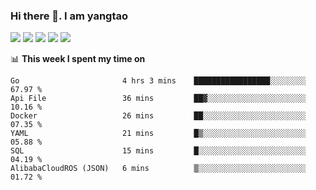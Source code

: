 ### Hi there 👋. I am yangtao 

<!-- **runtu666/runtu666** is a ✨ _special_ ✨ repository because its `README.md` (this file) appears on your GitHub profile. -->

![](https://github-profile-summary-cards.vercel.app/api/cards/profile-details?username=runtu666&theme=github)
![](https://github-profile-summary-cards.vercel.app/api/cards/repos-per-language?username=runtu666&theme=github)
![](https://github-profile-summary-cards.vercel.app/api/cards/most-commit-language?username=runtu666&theme=github)
![](https://github-profile-summary-cards.vercel.app/api/cards/stats?&username=runtu666&theme=github)
![](https://github-profile-summary-cards.vercel.app/api/cards/productive-time?username=runtu666&theme=github)

📊 **This week I spent my time on**
<!--START_SECTION:waka-->

```text
Go                       4 hrs 3 mins    █████████████████░░░░░░░░   67.97 %
Api File                 36 mins         ██▓░░░░░░░░░░░░░░░░░░░░░░   10.16 %
Docker                   26 mins         ██░░░░░░░░░░░░░░░░░░░░░░░   07.35 %
YAML                     21 mins         █▒░░░░░░░░░░░░░░░░░░░░░░░   05.88 %
SQL                      15 mins         █░░░░░░░░░░░░░░░░░░░░░░░░   04.19 %
AlibabaCloudROS (JSON)   6 mins          ▒░░░░░░░░░░░░░░░░░░░░░░░░   01.72 %
```

<!--END_SECTION:waka-->


[comment]: <> (Here are some ideas to get you started:)

[comment]: <> (- 🔭 I’m currently working on tal)

[comment]: <> (- 🌱 I’m currently learning devops)

[comment]: <> (- 👯 I’m looking to collaborate on ...)

[comment]: <> (- 🤔 I’m looking for help with ...)

[comment]: <> (- 💬 Ask me about ...)

[comment]: <> (- 📫 How to reach me: ...)

[comment]: <> (- 😄 Pronouns: ...)

[comment]: <> (- ⚡ Fun fact: ...)
